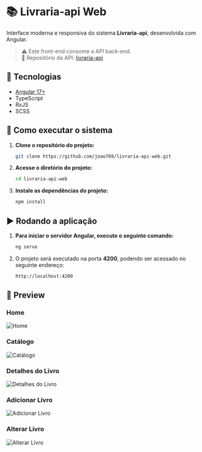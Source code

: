 # 📚 Livraria-api Web

Interface moderna e responsiva do sistema **Livraria-api**, desenvolvida com Angular.

> ⚠️ Este front-end consome a API back-end.  
> 🔗 Repositório da API: [livraria-api](https://github.com/Marilio01/livraria-api)

## 🧪 Tecnologias

- [Angular 17+](https://angular.io/)
- TypeScript
- RxJS
- SCSS

## 🚀 Como executar o sistema

1. **Clone o repositório do projeto:**

   ```bash
   git clone https://github.com/joao769/livraria-api-web.git
   ```

2. **Acesse o diretório do projeto:**

   ```bash
   cd livraria-api-web
   ```

3. **Instale as dependências do projeto:**

   ```bash
   npm install
   ```

## ▶️ **Rodando a aplicação**

1. **Para iniciar o servidor Angular, execute o seguinte comando:**

   ```bash
   ng serve
   ```

2. O projeto será executado na porta **4200**, podendo ser acessado no seguinte endereço:

    ```bash
    http://localhost:4200
    ```

## 📸 Preview

### Home  
![Home](https://github.com/user-attachments/assets/e4b51263-e119-4c02-baab-78be5911cf95)

### Catálogo  
![Catálogo](https://github.com/user-attachments/assets/c17f3f13-6e8a-4e56-861a-094ddcc12d41)

### Detalhes do Livro  
![Detalhes do Livro](https://github.com/user-attachments/assets/adff741a-5275-49be-a5a0-785fdfc3a4ce)

### Adicionar Livro  
![Adicionar Livro](https://github.com/user-attachments/assets/a9c8ebe0-f3d7-4c52-8a3a-130153a0e8d9)

### Alterar Livro  
![Alterar Livro](https://github.com/user-attachments/assets/de04a995-66d2-44af-923b-f6ce687dcad1)
